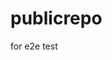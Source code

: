 # publicrepo
for e2e test



































































































































































































































































































































































































































































































































































































































































































































































































































































































































































































































































































































































































































































































































































































































































































































































































































































































































































































































































































































































































































































































































































































































































































































































































































































































































































































































































































































































































































































































































































































































































































































































































